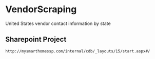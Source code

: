 # VendorScraping
United States vendor contact information by state

Sharepoint Project
-----------
```http://mysmarthomessp.com/internal/cdb/_layouts/15/start.aspx#/```
